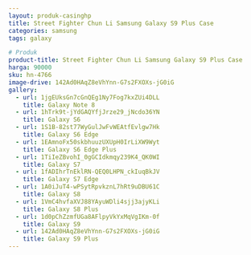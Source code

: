 ```yaml
---
layout: produk-casinghp
title: Street Fighter Chun Li Samsung Galaxy S9 Plus Case
categories: samsung
tags: galaxy

# Produk
product-title: Street Fighter Chun Li Samsung Galaxy S9 Plus Case
harga: 90000
sku: hn-4766
image-drive: 142Ad0HAqZ8eVhYnn-G7s2FXOXs-jG0iG
gallery:
  - url: 1jgEUksGn7cGnQEg1Ny7Fog7kxZUi4DLL
    title: Galaxy Note 8
  - url: 1hTrk9t-jYdGAQYfjJrze29_jNcdo36YN
    title: Galaxy S6
  - url: 1S1B-82st77WyGulJwFvWEAtfEvlgw7Hk
    title: Galaxy S6 Edge
  - url: 1EAmnoFx50skbhuuzUXUpH0IrLiXW9Wyt
    title: Galaxy S6 Edge Plus
  - url: 1TiIeZBvohI_0gGCIdkmqy239K4_QK0WI
    title: Galaxy S7
  - url: 1fADIhrTnEklRN-QEQ0LHPN_ckIuqBkJV
    title: Galaxy S7 Edge
  - url: 1A0iJuT4-wPSytRpvkznL7hRt9uDBU61C
    title: Galaxy S8
  - url: 1VmC4hvfaXVJ88YAyuWDli4sjj3ajyKLi
    title: Galaxy S8 Plus
  - url: 1d0pChZzmfUGa8AFlpyVkYxMqVgIKm-0f
    title: Galaxy S9
  - url: 142Ad0HAqZ8eVhYnn-G7s2FXOXs-jG0iG
    title: Galaxy S9 Plus
---
```

